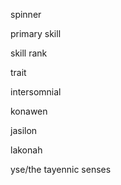 spinner

primary skill

skill rank

trait

intersomnial

konawen

jasilon

lakonah

yse/the tayennic senses
